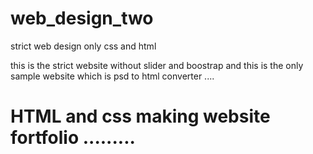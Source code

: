 # web_design_two
strict web design only css and html 


this is the strict website without slider and boostrap and this is the only sample website which is psd to html converter ....


# HTML and css making website fortfolio  .........

                
